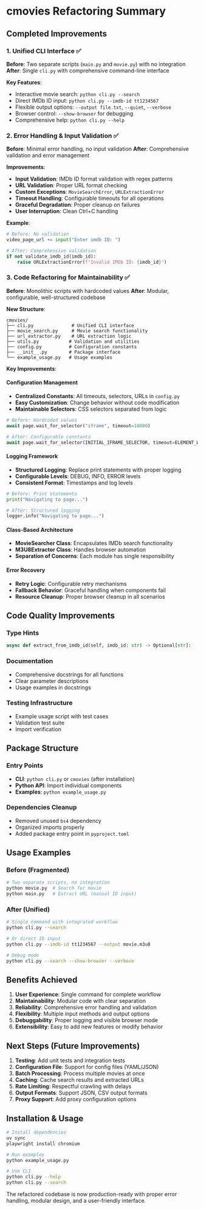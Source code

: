# cmovies Refactoring Summary

## Completed Improvements

### 1. Unified CLI Interface ✅

**Before**: Two separate scripts (`main.py` and `movie.py`) with no integration
**After**: Single `cli.py` with comprehensive command-line interface

**Key Features**:
- Interactive movie search: `python cli.py --search`
- Direct IMDb ID input: `python cli.py --imdb-id tt1234567`
- Flexible output options: `--output file.txt`, `--quiet`, `--verbose`
- Browser control: `--show-browser` for debugging
- Comprehensive help: `python cli.py --help`

### 2. Error Handling & Input Validation ✅

**Before**: Minimal error handling, no input validation
**After**: Comprehensive validation and error management

**Improvements**:
- **Input Validation**: IMDb ID format validation with regex patterns
- **URL Validation**: Proper URL format checking
- **Custom Exceptions**: `MovieSearchError`, `URLExtractionError`
- **Timeout Handling**: Configurable timeouts for all operations
- **Graceful Degradation**: Proper cleanup on failures
- **User Interruption**: Clean Ctrl+C handling

**Example**:
```python
# Before: No validation
video_page_url += input("Enter imdb ID: ")

# After: Comprehensive validation
if not validate_imdb_id(imdb_id):
    raise URLExtractionError(f"Invalid IMDb ID: {imdb_id}")
```

### 3. Code Refactoring for Maintainability ✅

**Before**: Monolithic scripts with hardcoded values
**After**: Modular, configurable, well-structured codebase

**New Structure**:
```
cmovies/
├── cli.py              # Unified CLI interface
├── movie_search.py     # Movie search functionality
├── url_extractor.py    # URL extraction logic
├── utils.py           # Validation and utilities
├── config.py          # Configuration constants
├── __init__.py        # Package interface
└── example_usage.py   # Usage examples
```

**Key Improvements**:

#### Configuration Management
- **Centralized Constants**: All timeouts, selectors, URLs in `config.py`
- **Easy Customization**: Change behavior without code modification
- **Maintainable Selectors**: CSS selectors separated from logic

```python
# Before: Hardcoded values
await page.wait_for_selector("iframe", timeout=10000)

# After: Configurable constants
await page.wait_for_selector(INITIAL_IFRAME_SELECTOR, timeout=ELEMENT_WAIT_TIMEOUT)
```

#### Logging Framework
- **Structured Logging**: Replace print statements with proper logging
- **Configurable Levels**: DEBUG, INFO, ERROR levels
- **Consistent Format**: Timestamps and log levels

```python
# Before: Print statements
print("Navigating to page...")

# After: Structured logging
logger.info("Navigating to page...")
```

#### Class-Based Architecture
- **MovieSearcher Class**: Encapsulates IMDb search functionality
- **M3U8Extractor Class**: Handles browser automation
- **Separation of Concerns**: Each module has single responsibility

#### Error Recovery
- **Retry Logic**: Configurable retry mechanisms
- **Fallback Behavior**: Graceful handling when components fail
- **Resource Cleanup**: Proper browser cleanup in all scenarios

## Code Quality Improvements

### Type Hints
```python
async def extract_from_imdb_id(self, imdb_id: str) -> Optional[str]:
```

### Documentation
- Comprehensive docstrings for all functions
- Clear parameter descriptions
- Usage examples in docstrings

### Testing Infrastructure
- Example usage script with test cases
- Validation test suite
- Import verification

## Package Structure

### Entry Points
- **CLI**: `python cli.py` or `cmovies` (after installation)
- **Python API**: Import individual components
- **Examples**: `python example_usage.py`

### Dependencies Cleanup
- Removed unused `bs4` dependency
- Organized imports properly
- Added package entry point in `pyproject.toml`

## Usage Examples

### Before (Fragmented)
```bash
# Two separate scripts, no integration
python movie.py  # Search for movie
python main.py   # Extract URL (manual ID input)
```

### After (Unified)
```bash
# Single command with integrated workflow
python cli.py --search

# Or direct ID input
python cli.py --imdb-id tt1234567 --output movie.m3u8

# Debug mode
python cli.py --search --show-browser --verbose
```

## Benefits Achieved

1. **User Experience**: Single command for complete workflow
2. **Maintainability**: Modular code with clear separation
3. **Reliability**: Comprehensive error handling and validation
4. **Flexibility**: Multiple input methods and output options
5. **Debuggability**: Proper logging and visible browser mode
6. **Extensibility**: Easy to add new features or modify behavior

## Next Steps (Future Improvements)

1. **Testing**: Add unit tests and integration tests
2. **Configuration File**: Support for config files (YAML/JSON)
3. **Batch Processing**: Process multiple movies at once
4. **Caching**: Cache search results and extracted URLs
5. **Rate Limiting**: Respectful crawling with delays
6. **Output Formats**: Support JSON, CSV output formats
7. **Proxy Support**: Add proxy configuration options

## Installation & Usage

```bash
# Install dependencies
uv sync
playwright install chromium

# Run examples
python example_usage.py

# Use CLI
python cli.py --help
python cli.py --search
```

The refactored codebase is now production-ready with proper error handling, modular design, and a user-friendly interface.